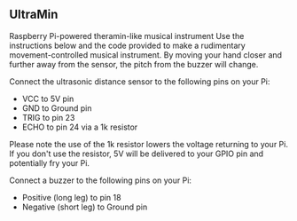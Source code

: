 UltraMin
--------
Raspberry Pi-powered theramin-like musical instrument
Use the instructions below and the code provided to make a rudimentary movement-controlled musical instrument.
By moving your hand closer and further away from the sensor, the pitch from the buzzer will change.

Connect the ultrasonic distance sensor to the following pins on your Pi:
* VCC to 5V pin
* GND to Ground pin
* TRIG to pin 23
* ECHO to pin 24 via a 1k resistor

Please note the use of the 1k resistor lowers the voltage returning to your Pi. If you don't use the resistor, 5V will be delivered to your GPIO pin and potentially fry your Pi.

Connect a buzzer to the following pins on your Pi:
* Positive (long leg) to pin 18
* Negative (short leg) to Ground pin

